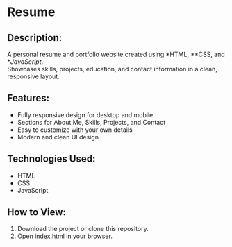# Resume 

## Description:
A personal resume and portfolio website created using *HTML, **CSS, and **JavaScript*.  
Showcases skills, projects, education, and contact information in a clean, responsive layout.

## Features:
- Fully responsive design for desktop and mobile
- Sections for About Me, Skills, Projects, and Contact
- Easy to customize with your own details
- Modern and clean UI design

##  Technologies Used:
- HTML
- CSS
- JavaScript

## How to View:
1. Download the project or clone this repository.
2. Open index.html in your browser.

